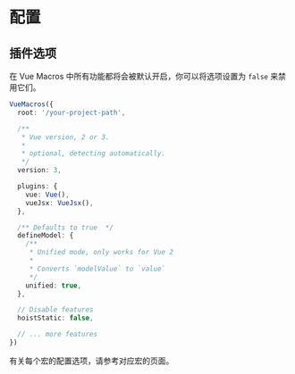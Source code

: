 # 配置

## 插件选项

在 Vue Macros 中所有功能都将会被默认开启，你可以将选项设置为 `false` 来禁用它们。

```ts
VueMacros({
  root: '/your-project-path',

  /**
   * Vue version, 2 or 3.
   *
   * optional, detecting automatically.
   */
  version: 3,

  plugins: {
    vue: Vue(),
    vueJsx: VueJsx(),
  },

  /** Defaults to true  */
  defineModel: {
    /**
     * Unified mode, only works for Vue 2
     *
     * Converts `modelValue` to `value`
     */
    unified: true,
  },

  // Disable features
  hoistStatic: false,

  // ... more features
})
```

有关每个宏的配置选项，请参考对应宏的页面。
